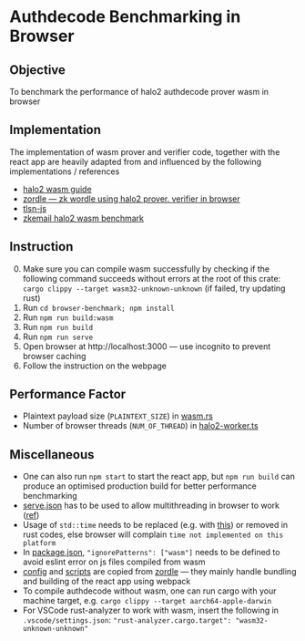 # Authdecode Benchmarking in Browser
## Objective
To benchmark the performance of halo2 authdecode prover wasm in browser

## Implementation
The implementation of wasm prover and verifier code, together with the react app are heavily adapted from and influenced by the following implementations / references
- [halo2 wasm guide](https://zcash.github.io/halo2/user/wasm-port.html)
- [zordle — zk wordle using halo2 prover. verifier in browser](https://github.com/nalinbhardwaj/zordle)
- [tlsn-js](https://github.com/tlsnotary/tlsn-js/tree/main)
- [zkemail halo2 wasm benchmark](https://github.com/zkemail/halo2-benchmark-wasm/tree/main)

## Instruction
0. Make sure you can compile wasm successfully by checking if the following command succeeds without errors at the root of this crate: `cargo clippy --target wasm32-unknown-unknown` (if failed, try updating rust)
1. Run `cd browser-benchmark; npm install`
2. Run `npm run build:wasm`
3. Run `npm run build`
4. Run `npm run serve`
5. Open browser at http://localhost:3000 — use incognito to prevent browser caching
6. Follow the instruction on the webpage

## Performance Factor
- Plaintext payload size (`PLAINTEXT_SIZE`) in [wasm.rs](../src/wasm.rs)
- Number of browser threads (`NUM_OF_THREAD`) in [halo2-worker.ts](./src/halo2-worker.ts)

## Miscellaneous
- One can also run `npm start` to start the react app, but `npm run build` can produce an optimised production build for better performance benchmarking
- [serve.json](./serve.json) has to be used to allow multithreading in browser to work ([ref](https://github.com/RReverser/wasm-bindgen-rayon?tab=readme-ov-file#setting-up))
- Usage of `std::time` needs to be replaced (e.g. with [this](https://crates.io/crates/instant)) or removed in rust codes, else browser will complain `time not implemented on this platform`
- In [package.json](./package.json), `"ignorePatterns": ["wasm"]` needs to be defined to avoid eslint error on js files compiled from wasm
- [config](./config/) and [scripts](./scripts/) are copied from [zordle](https://github.com/nalinbhardwaj/zordle) — they mainly handle bundling and building of the react app using webpack
- To compile authdecode without wasm, one can run cargo with your machine target, e.g. `cargo clippy --target aarch64-apple-darwin`
- For VSCode rust-analyzer to work with wasm, insert the following in `.vscode/settings.json`: `"rust-analyzer.cargo.target": "wasm32-unknown-unknown"`
